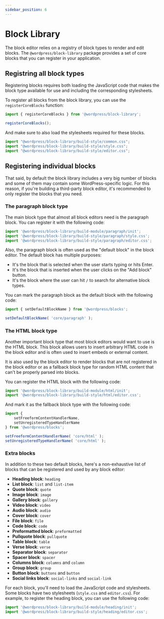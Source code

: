 ```yaml
---
sidebar_position: 6
---
```


# Block Library

The block editor relies on a registry of block types to render and edit blocks. The `@wordpress/block-library` package provides a set of core blocks that you can register in your application.

## Registring all block types

Registering blocks requires both loading the JavaScript code that makes the block type available for use and including the corresponding stylesheets.

To register all blocks from the block library, you can use the `registerCoreBlocks` function:

```js
import { registerCoreBlocks } from '@wordpress/block-library';

registerCoreBlocks();
```

And make sure to also load the stylesheets required for these blocks.

```js
import "@wordpress/block-library/build-style/common.css";
import "@wordpress/block-library/build-style/style.css";
import "@wordpress/block-library/build-style/editor.css";
```

## Registering individual blocks

That said, by default the block library includes a very big number of blocks and some of them may contain some WordPress-specific logic. For this reason, if you're building a third-party block editor, it's recommended to only register the blocks that you need.

### The paragraph block type

The main block type that almost all block editors need is the paragraph block. You can register it with the following code:

```js
import '@wordpress/block-library/build-module/paragraph/init';
import '@wordpress/block-library/build-style/paragraph/style.css';
import '@wordpress/block-library/build-style/paragraph/editor.css';
```

Also, the paragraph block is often used as the "default block" in the block editor. The default block has multiple purposes:

 - It's the block that is selected when the user starts typing or hits Enter.
 - It's the block that is inserted when the user clicks on the "Add block" button.
 - It's the block where the user can hit `/` to search for alternative block types.

You can mark the paragraph block as the default block with the following code:

```js
import { setDefaultBlockName } from '@wordpress/blocks';

setDefaultBlockName( 'core/paragraph' );
```

### The HTML block type

Another important block type that most block editors would want to use is the HTML block. This block allows users to insert arbitrary HTML code in the block editor and is often used to insert embeds or external content.

It is also used by the block editor to render blocks that are not registered in the block editor or as a fallback block type for random HTML content that can't be properly parsed into blocks.

You can register the HTML block with the following code:

```js
import '@wordpress/block-library/build-module/html/init';
import '@wordpress/block-library/build-style/html/editor.css';
```

And mark it as the fallback block type with the following code:

```js
import {
    setFreeformContentHandlerName,
    setUnregisteredTypeHandlerName
} from '@wordpress/blocks';

setFreeformContentHandlerName( 'core/html' );
setUnregisteredTypeHandlerName( 'core/html' );
```

### Extra blocks

In addition to these two default blocks, here's a non-exhaustive list of blocks that can be registered and used by any block editor:

 - **Heading block**: `heading`
 - **List block**: `list` and `list-item`
 - **Quote block**: `quote`
 - **Image block**: `image`
 - **Gallery block**: `gallery`
 - **Video block**: `video`
 - **Audio block**: `audio`
 - **Cover block**: `cover`
 - **File block**: `file`
 - **Code block**: `code`
 - **Preformatted block**: `preformatted`
 - **Pullquote block**: `pullquote`
 - **Table block**: `table`
 - **Verse block**: `verse`
 - **Separator block**: `separator`
 - **Spacer block**: `spacer`
 - **Columns block**: `columns` and `column`
 - **Group block**: `group`
 - **Button block**: `buttons` and `button`
 - **Social links block**: `social-links` and `social-link`

For each block, you'll need to load the JavaScript code and stylesheets. Some blocks have two stylesheets (`style.css` and `editor.css`). For example, to register the heading block, you can use the following code:

```js
import '@wordpress/block-library/build-module/heading/init';
import '@wordpress/block-library/build-style/heading/editor.css';
```
